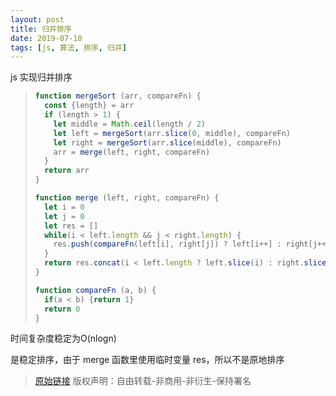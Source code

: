 ```yaml
---
layout: post
title: 归并排序
date: 2019-07-10
tags: [js, 算法, 排序, 归并]
---
```


js 实现归并排序

>```javascript
> function mergeSort (arr, compareFn) {
>   const {length} = arr
>   if (length > 1) {
>     let middle = Math.ceil(length / 2)
>     let left = mergeSort(arr.slice(0, middle), compareFn)
>     let right = mergeSort(arr.slice(middle), compareFn)
>     arr = merge(left, right, compareFn)
>   }
>   return arr
> }
>
> function merge (left, right, compareFn) {
>   let i = 0
>   let j = 0
>   let res = []
>   while(i < left.length && j < right.length) {
>     res.push(compareFn(left[i], right[j]) ? left[i++] : right[j++])
>   }
>   return res.concat(i < left.length ? left.slice(i) : right.slice(j))
> }
>
> function compareFn (a, b) {
>   if(a < b) {return 1}
>   return 0
> }
>```

时间复杂度稳定为O(nlogn)

是稳定排序，由于 merge 函数里使用临时变量 res，所以不是原地排序

> [原始链接]({{page.url}}) 版权声明：自由转载-非商用-非衍生-保持署名
